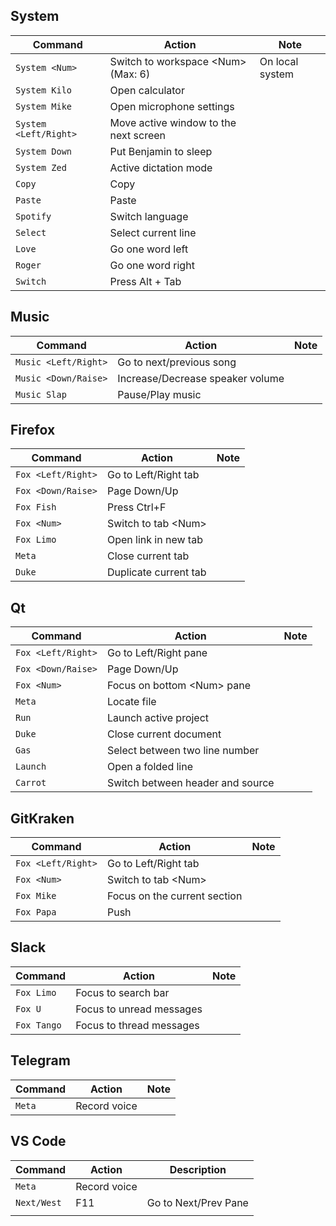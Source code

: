 ## System

| Command               | Action                                | Note            |
| --------------------- | ------------------------------------- | --------------- |
| `System <Num>`        | Switch to workspace <Num\> (Max: 6)   | On local system |
| `System Kilo`         | Open calculator                       |                 |
| `System Mike`         | Open microphone settings              |                 |
| `System <Left/Right>` | Move active window to the next screen |                 |
| `System Down`         | Put Benjamin to sleep                 |                 |
| `System Zed`          | Active dictation mode                 |                 |
| `Copy`                | Copy                                  |                 |
| `Paste`               | Paste                                 |                 |
| `Spotify`             | Switch language                       |                 |
| `Select`              | Select current line                   |                 |
| `Love`                | Go one word left                      |                 |
| `Roger`               | Go one word right                     |                 |
| `Switch`              | Press Alt + Tab                       |                 |

## Music

| Command              | Action                           | Note |
| -------------------- | -------------------------------- | ---- |
| `Music <Left/Right>` | Go to next/previous song         |      |
| `Music <Down/Raise>` | Increase/Decrease speaker volume |      |
| `Music Slap`         | Pause/Play music                 |      |

## Firefox

| Command            | Action                | Note |
| ------------------ | --------------------- | ---- |
| `Fox <Left/Right>` | Go to Left/Right tab  |      |
| `Fox <Down/Raise>` | Page Down/Up          |      |
| `Fox Fish`         | Press Ctrl+F          |      |
| `Fox <Num>`        | Switch to tab <Num\>  |      |
| `Fox Limo`         | Open link in new tab  |      |
| `Meta`             | Close current tab     |      |
| `Duke`             | Duplicate current tab |      |

## Qt

| Command            | Action                           | Note |
| ------------------ | -------------------------------- | ---- |
| `Fox <Left/Right>` | Go to Left/Right pane            |      |
| `Fox <Down/Raise>` | Page Down/Up                     |      |
| `Fox <Num>`        | Focus on bottom <Num\> pane      |      |
| `Meta`             | Locate file                      |      |
| `Run`              | Launch active project            |      |
| `Duke`             | Close current document           |      |
| `Gas`              | Select between two line number   |      |
| `Launch`           | Open a folded line               |      |
| `Carrot`           | Switch between header and source |      |

## GitKraken

| Command            | Action                       | Note |
| ------------------ | ---------------------------- | ---- |
| `Fox <Left/Right>` | Go to Left/Right tab         |      |
| `Fox <Num>`        | Switch to tab <Num\>         |      |
| `Fox Mike`         | Focus on the current section |      |
| `Fox Papa`         | Push                         |      |

## Slack

| Command     | Action                   | Note |
| ----------- | ------------------------ | ---- |
| `Fox Limo`  | Focus to search bar      |      |
| `Fox U`     | Focus to unread messages |      |
| `Fox Tango` | Focus to thread messages |      |

## Telegram

| Command | Action       | Note |
| ------- | ------------ | ---- |
| `Meta`  | Record voice |      |

## VS Code

| Command     | Action       | Description          |
| ----------- | ------------ | -------------------- |
| `Meta`      | Record voice |                      |
| `Next/West` | F11          | Go to Next/Prev Pane |
|             |              |                      |